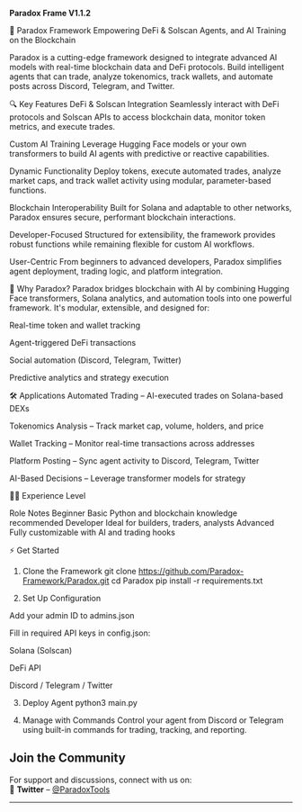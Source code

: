 **Paradox Frame V1.1.2**

🧠 Paradox Framework
Empowering DeFi & Solscan Agents, and AI Training on the Blockchain

Paradox is a cutting-edge framework designed to integrate advanced AI models with real-time blockchain data and DeFi protocols. Build intelligent agents that can trade, analyze tokenomics, track wallets, and automate posts across Discord, Telegram, and Twitter.

🔍 Key Features
DeFi & Solscan Integration
Seamlessly interact with DeFi protocols and Solscan APIs to access blockchain data, monitor token metrics, and execute trades.

Custom AI Training
Leverage Hugging Face models or your own transformers to build AI agents with predictive or reactive capabilities.

Dynamic Functionality
Deploy tokens, execute automated trades, analyze market caps, and track wallet activity using modular, parameter-based functions.

Blockchain Interoperability
Built for Solana and adaptable to other networks, Paradox ensures secure, performant blockchain interactions.

Developer-Focused
Structured for extensibility, the framework provides robust functions while remaining flexible for custom AI workflows.

User-Centric
From beginners to advanced developers, Paradox simplifies agent deployment, trading logic, and platform integration.

🚀 Why Paradox?
Paradox bridges blockchain with AI by combining Hugging Face transformers, Solana analytics, and automation tools into one powerful framework. It's modular, extensible, and designed for:

Real-time token and wallet tracking

Agent-triggered DeFi transactions

Social automation (Discord, Telegram, Twitter)

Predictive analytics and strategy execution

🛠 Applications
Automated Trading – AI-executed trades on Solana-based DEXs

Tokenomics Analysis – Track market cap, volume, holders, and price

Wallet Tracking – Monitor real-time transactions across addresses

Platform Posting – Sync agent activity to Discord, Telegram, Twitter

AI-Based Decisions – Leverage transformer models for strategy

👨‍💻 Experience Level

Role	Notes
Beginner	Basic Python and blockchain knowledge recommended
Developer	Ideal for builders, traders, analysts
Advanced	Fully customizable with AI and trading hooks

⚡ Get Started
1. Clone the Framework
git clone https://github.com/Paradox-Framework/Paradox.git
cd Paradox
pip install -r requirements.txt

2. Set Up Configuration

Add your admin ID to admins.json

Fill in required API keys in config.json:

Solana (Solscan)

DeFi API

Discord / Telegram / Twitter

3. Deploy Agent
python3 main.py

5. Manage with Commands Control your agent from Discord or Telegram using built-in commands for trading, tracking, and reporting.

## **Join the Community**  
For support and discussions, connect with us on:  
📢 **Twitter** – [@ParadoxTools]((https://x.com/paradoxtools))  

---
```
